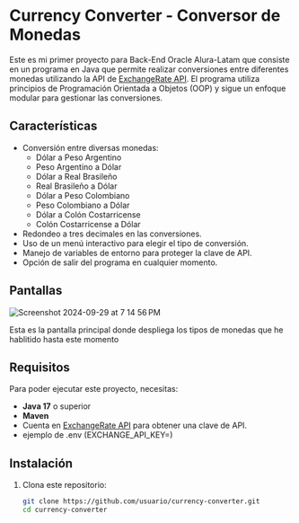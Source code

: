 # Currency Converter - Conversor de Monedas

Este es mi primer proyecto para Back-End Oracle Alura-Latam que consiste en un programa en Java que permite realizar conversiones entre diferentes monedas utilizando la API de [ExchangeRate API](https://app.exchangerate-api.com/). El programa utiliza principios de Programación Orientada a Objetos (OOP) y sigue un enfoque modular para gestionar las conversiones.

## Características

- Conversión entre diversas monedas:
  - Dólar a Peso Argentino
  - Peso Argentino a Dólar
  - Dólar a Real Brasileño
  - Real Brasileño a Dólar
  - Dólar a Peso Colombiano
  - Peso Colombiano a Dólar
  - Dólar a Colón Costarricense
  - Colón Costarricense a Dólar
- Redondeo a tres decimales en las conversiones.
- Uso de un menú interactivo para elegir el tipo de conversión.
- Manejo de variables de entorno para proteger la clave de API.
- Opción de salir del programa en cualquier momento.

## Pantallas

![Screenshot 2024-09-29 at 7 14 56 PM](https://github.com/user-attachments/assets/a9ca7a4e-8711-4edd-8f75-3f66c3b26d21)

Esta es la pantalla principal donde despliega los tipos de monedas que he hablitido hasta este momento



## Requisitos

Para poder ejecutar este proyecto, necesitas:

- **Java 17** o superior
- **Maven**
- Cuenta en [ExchangeRate API](https://app.exchangerate-api.com/) para obtener una clave de API.
- ejemplo de .env (EXCHANGE_API_KEY=)

## Instalación

1. Clona este repositorio:

   ```bash
   git clone https://github.com/usuario/currency-converter.git
   cd currency-converter
